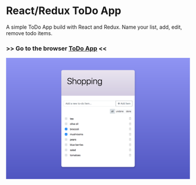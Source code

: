 # React/Redux ToDo App

A simple ToDo App build with React and Redux.
Name your list, add, edit, remove todo items.

### >> Go to the browser [ToDo App](https://todo-app.vincentreynaud.now.sh) <<

![ToDo App Screenshot](./todo-list.png)
